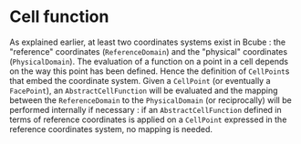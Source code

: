 # Cell function

As explained earlier, at least two coordinates systems exist in Bcube : the "reference" coordinates (`ReferenceDomain`) and the "physical" coordinates (`PhysicalDomain`). The evaluation of a function on a point in a cell depends on the way this point has been defined. Hence the definition of `CellPoint`s that embed the coordinate system. Given a `CellPoint` (or eventually a `FacePoint`), an `AbstractCellFunction` will be evaluated and the mapping between the `ReferenceDomain` to the `PhysicalDomain` (or reciprocally) will be performed internally if necessary : if an `AbstractCellFunction` defined in terms of reference coordinates is applied on a `CellPoint` expressed in the reference coordinates system, no mapping is needed.
